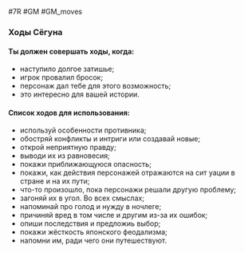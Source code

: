 #7R #GM #GM_moves 

### Ходы Сёгуна

#### Ты должен совершать ходы, когда:
- наступило долгое затишье;
- игрок провалил бросок;
- персонаж дал тебе для этого возможность;
- это интересно для вашей истории.

#### Список ходов для использования:
- используй особенности противника;
- обостряй конфликты и интриги или создавай новые;
- открой неприятную правду;
- выводи их из равновесия;
- покажи приближающуюся опасность;
- покажи, как действия персонажей отражаются на сит уации в стране и на их пути;
- что-то произошло, пока персонажи решали другую проблему;
- загоняй их в угол. Во всех смыслах;
- напоминай про голод и нужду в ночлеге;
- причиняй вред в том числе и другим из-за их ошибок;
- опиши последствия и предложиь выбор;
- покажи жёсткость японского феодализма;
- напомни им, ради чего они путешествуют.